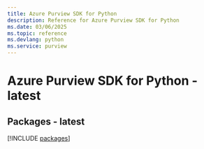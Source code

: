 ```yaml
---
title: Azure Purview SDK for Python
description: Reference for Azure Purview SDK for Python
ms.date: 03/06/2025
ms.topic: reference
ms.devlang: python
ms.service: purview
---
```

# Azure Purview SDK for Python - latest
## Packages - latest
[!INCLUDE [packages](purview-index.md)]